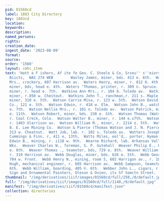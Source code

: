 ```yaml
---
pid: 01560cd
label: 1883 City Directory
key: 1883cd
location: 
keywords: 
description: 
named_persons: 
rights: 
creation_date: 
ingest_date: '2023-08-09'
format: 
source: 
order: '1560'
layout: cmhc_item
text: 'Hatt a F ishors, Af ite fe Geo. C. Steele & Co, Srseu'' s''eiors cisvraten
  Biicts,  WAS 274 WEB        Wasley James, miner, bds. 413 e. 6th.  Waterman Amelia
  Mrs., crockery, 607 Harrison av.  Waters Henry, miner, r. 812 6. 4th.  Waters James,
  miner, bds, head e. 4th.  Waters ‘Thomas, printer, r. 309 n. Spruce.  Waters Thomas,
  miner, r. head e. 7th.  Watkina Ann Mrs., r. 104 8. Toledo av.  Watkins Benjamin,
  miner, r.850 w. Chestout.  Watkins John T., ranchman,r. 211 s. Maple.  Watson Arthur,
  miner, 310 e. 5th.  Watson Carrie Misa, r. 123 w. 5th.  Watson David, lab. Water
  Co., 121 e. Sth.  Watson Edwin, r. 418 w. Elm.  Watson John B., watchman, 1». 310
  e. 7th.  Watson Nellie Mrs., r. 101 n. Toledo av.  Watson Patrick, miner, r. 326
  e. 11th.  Watson Robert, miner, bds. 230 e. Sth.  Watson Thomas (Watson & Pierce),
  r. Coal Creck, Colo.  Watson Walter B., miner, r. 144 e.s7th.  Watson William, lab.
  r. 1403 Ularrison av.  Watson William M., miner, r. 2214 ¢. 5th.  Watson W.R., carpenter,
  8. E. Lee Mining Co.  Watson & Pierce (Thomas Watson and J. N. Pierce), whol. butchers,
  313 w. Cheatnut.  Watt Job, lab. r. 102 s. Toledo av.  Watters Joseph Ii., foreman,
  Cummings & Finn, r, 411 e, 13th,  Watts Miles, eol’d,. porter, Hyman’ ‘8.  Weare
  Edwin B., mining, r. i118 w. 9th.  Wearne Richard, lab. Arkansas Valley Sampling
  Wks.  Weaver Charles W., foreman, S. P. Gutehall  Weaver Philip E., boarding, 729
  e. 8th.  Weaver Thomas ., teamster, bds, 729 e. 8th.  Weaver William C., bkkpr,
  r. 319 Harrison av.  Webb Douglas, miner, bds. 626 e. 5th.  Webb George, lub. r.
  704 w. Front.  Webb Henry N., mining, room 5, 602 Harrigon av., r. 182 e. 9th.  Webb
  Hugh, mechanical engineer, r. 605 Harrison av.  Webb Sampson, teamster, r. 405 e.
  6th.  Webb William, boarding, 405 ©. 6th.  Webber John L., cigars, r. 204 w. Sth.  House,
  Sign and Ornamental Painters, Oleson & Ovien, its Sf Somctn Street.                        '
thumbnail: "/img/derivatives/iiif/images/01560cd/full/250,/0/default.jpg"
full: "/img/derivatives/iiif/images/01560cd/full/1140,/0/default.jpg"
manifest: "/img/derivatives/iiif/01560cd/manifest.json"
collection: directories
---
```

